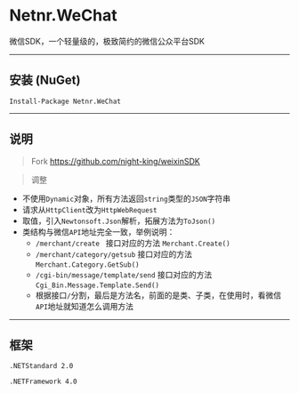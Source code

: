 # Netnr.WeChat
微信SDK，一个轻量级的，极致简约的微信公众平台SDK

----------
## 安装 (NuGet)
```
Install-Package Netnr.WeChat
```

----------
## 说明
> Fork https://github.com/night-king/weixinSDK

> 调整
- 不使用`Dynamic`对象，所有方法返回`string`类型的`JSON`字符串
- 请求从`HttpClient`改为`HttpWebRequest`
- 取值，引入`Newtonsoft.Json`解析，拓展方法为`ToJson()`
- 类结构与微信`API`地址完全一致，举例说明：
    - `/merchant/create ` 接口对应的方法 `Merchant.Create()`
    - `/merchant/category/getsub` 接口对应的方法 `Merchant.Category.GetSub()`
    - `/cgi-bin/message/template/send` 接口对应的方法 `Cgi_Bin.Message.Template.Send()`
    - 根据接口`/`分割，最后是方法名，前面的是类、子类，在使用时，看微信`API`地址就知道怎么调用方法

----------
## 框架
`.NETStandard 2.0`

`.NETFramework 4.0`
